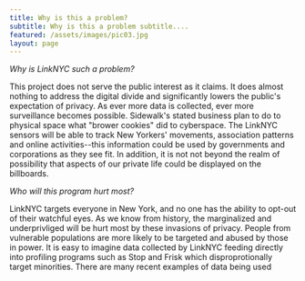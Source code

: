 ```yaml
---
title: Why is this a problem?
subtitle: Why is this a problem subtitle.... 
featured: /assets/images/pic03.jpg
layout: page
---
```


*Why is LinkNYC such a problem?*

This project does not serve the public interest as it claims. It does almost nothing to address the digital divide and significantly lowers the public's expectation of privacy. As ever more data is collected, ever more surveillance becomes possible. Sidewalk's stated business plan to do to physical space what "brower cookies" did to cyberspace. The LinkNYC sensors will be able to track New Yorkers' movements, association patterns and online activities--this information could be used by governments and corporations as they see fit. In addition, it is not not beyond the realm of possibility that aspects of our private life could be displayed on the billboards. 

*Who will this program hurt most?*

LinkNYC targets everyone in New York, and no one has the ability to opt-out of their watchful eyes. As we know from history, the marginalized and underprivliged will be hurt most by these invasions of privacy. People from vulnerable populations are more likely to be targeted and abused by those in power. It is easy to imagine data collected by LinkNYC feeding directly into profiling programs such as Stop and Frisk which disproprotionally target minorities. There are many recent examples of data being used
